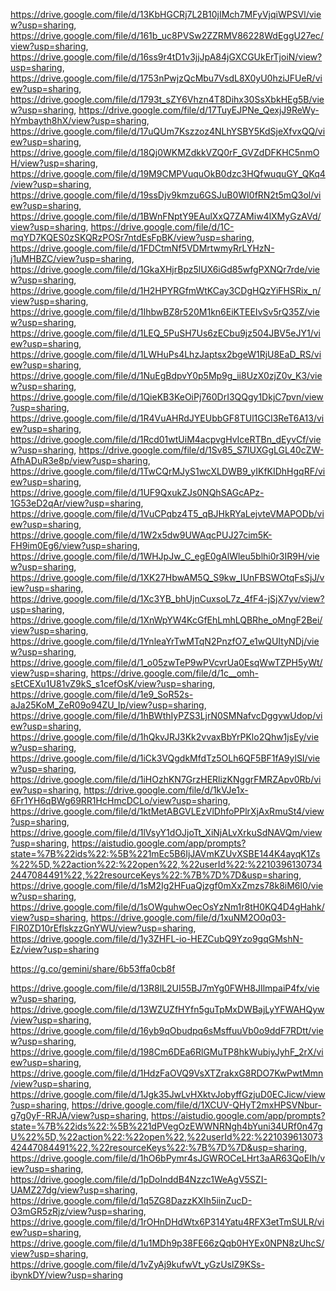https://drive.google.com/file/d/13KbHGCRj7L2B10jIMch7MFyVjqiWPSVl/view?usp=sharing, https://drive.google.com/file/d/161b_uc8PVSw2ZZRMV86228WdEggU27ec/view?usp=sharing, https://drive.google.com/file/d/16ss9r4tD1v3jjJpA84jGXCGUkErTjoiN/view?usp=sharing, https://drive.google.com/file/d/1753nPwjzQcMbu7VsdL8X0yU0hziJFUeR/view?usp=sharing, https://drive.google.com/file/d/1793t_sZY6Vhzn4T8Dihx30SsXbkHEg5B/view?usp=sharing, https://drive.google.com/file/d/17TuyEJPNe_QexjJ9ReWy-hYmbayth8hX/view?usp=sharing, https://drive.google.com/file/d/17uQUm7Kszzoz4NLhYSBY5KdSjeXfvxQQ/view?usp=sharing, https://drive.google.com/file/d/18Qj0WKMZdkkVZQ0rF_GVZdDFKHC5nmOH/view?usp=sharing, https://drive.google.com/file/d/19M9CMPVuquOkB0dzc3HQfwuquGY_QKq4/view?usp=sharing, https://drive.google.com/file/d/19ssDjv9kmzu6GSJuB0WI0fRN2t5mQ3ol/view?usp=sharing, https://drive.google.com/file/d/1BWnFNptY9EAulXxQ7ZAMiw4lXMyGzAVd/view?usp=sharing, https://drive.google.com/file/d/1C-mqYD7KQES0zSKQRzPOSr7ntdEsFpBK/view?usp=sharing, https://drive.google.com/file/d/1FDCtmNf5VDMrtwmyRrLYHzN-j1uMHBZC/view?usp=sharing, https://drive.google.com/file/d/1GkaXHjrBpz5lUX6iGd85wfgPXNQr7rde/view?usp=sharing, https://drive.google.com/file/d/1H2HPYRGfmWtKCay3CDgHQzYiFHSRix_n/view?usp=sharing, https://drive.google.com/file/d/1IhbwBZ8r520M1kn6EiKTEEIvSv5rQ35Z/view?usp=sharing, https://drive.google.com/file/d/1LEQ_5PuSH7Us6zECbu9jz504JBV5eJY1/view?usp=sharing, https://drive.google.com/file/d/1LWHuPs4LhzJaptsx2bgeW1RjU8EaD_RS/view?usp=sharing, https://drive.google.com/file/d/1NuEgBdpvY0p5Mp9g_ii8UzX0zjZ0v_K3/view?usp=sharing, https://drive.google.com/file/d/1QieKB3KeOiPj760DrI3QQgy1DkjC7pvn/view?usp=sharing, https://drive.google.com/file/d/1R4VuAHRdJYEUbbGF8TUl1GCI3ReT6A13/view?usp=sharing, https://drive.google.com/file/d/1Rcd01wtUiM4acpvgHvIceRTBn_dEyvCf/view?usp=sharing, https://drive.google.com/file/d/1Sv85_S7IUXGgLGL40cZW-AfhADuR3e8p/view?usp=sharing, https://drive.google.com/file/d/1TwCQrMJyS1wcXLDWB9_yIKfKIDhHgqRF/view?usp=sharing, https://drive.google.com/file/d/1UF9QxukZJs0NQhSAGcAPz-1G53eD2qAr/view?usp=sharing, https://drive.google.com/file/d/1VuCPqbz4T5_qBJHkRYaLejvteVMAPODb/view?usp=sharing, https://drive.google.com/file/d/1W2x5dw9UWAqcPUJ27cim5K-FH9im0Eg6/view?usp=sharing, https://drive.google.com/file/d/1WHJpJw_C_egE0gAlWleu5blhi0r3IR9H/view?usp=sharing, https://drive.google.com/file/d/1XK27HbwAM5Q_S9kw_IUnFBSWOtqFsSjJ/view?usp=sharing, https://drive.google.com/file/d/1Xc3YB_bhUjnCuxsoL7z_4fF4-jSjX7yv/view?usp=sharing, https://drive.google.com/file/d/1XnWpYW4KcGfEhLmhLQBRhe_oMngF2Bei/view?usp=sharing, https://drive.google.com/file/d/1YnleaYrTwMTqN2PnzfO7_e1wQUItyNDj/view?usp=sharing, https://drive.google.com/file/d/1_o05zwTeP9wPVcvrUa0EsqWwTZPH5yWt/view?usp=sharing, https://drive.google.com/file/d/1c__omh-sEtCEXu1U81vZ9kS_s1cefOsK/view?usp=sharing, https://drive.google.com/file/d/1e9_SoR52s-aJa25KoM_ZeR09o94ZU_Ip/view?usp=sharing, https://drive.google.com/file/d/1hBWthIyPZS3LjrN0SMNafvcDggywUdop/view?usp=sharing, https://drive.google.com/file/d/1hQkvJRJ3Kk2vvaxBbYrPKlo2Qhw1jsEy/view?usp=sharing, https://drive.google.com/file/d/1iCk3VQgdkMfdTz5OLh6QF5BF1fA9ylSI/view?usp=sharing, https://drive.google.com/file/d/1iHOzhKN7GrzHERlizKNggrFMRZApv0Rb/view?usp=sharing, https://drive.google.com/file/d/1kVJe1x-6Fr1YH6qBWg69RR1HcHmcDCLo/view?usp=sharing, https://drive.google.com/file/d/1ktMetABGVLEzVlDhfoPPlrXjAxRmuSt4/view?usp=sharing, https://drive.google.com/file/d/1lVsyY1dOJjoTt_XiNjALvXrkuSdNAVQm/view?usp=sharing, https://aistudio.google.com/app/prompts?state=%7B%22ids%22:%5B%221mEc5B6IjJAVmKZUvXSBE144K4ayqK1Zs%22%5D,%22action%22:%22open%22,%22userId%22:%22103961307342447084491%22,%22resourceKeys%22:%7B%7D%7D&usp=sharing, https://drive.google.com/file/d/1sM2Ig2HFuaQjzgf0mXxZmzs78k8iM6l0/view?usp=sharing, https://drive.google.com/file/d/1sOWguhwOecOsYzNm1r8tH0KQ4D4gHahk/view?usp=sharing, https://drive.google.com/file/d/1xuNM2O0q03-FIR0ZD10rEflskzzGnYWU/view?usp=sharing, https://drive.google.com/file/d/1y3ZHFL-io-HEZCubQ9Yzo9gqGMshN-Ez/view?usp=sharing

https://g.co/gemini/share/6b53ffa0cb8f

https://drive.google.com/file/d/13R8lL2UI55BJ7mYg0FWH8JIlmpaiP4fx/view?usp=sharing, https://drive.google.com/file/d/13WZUZfHYfn5guTpMxDWBajLyYFWAHQyw/view?usp=sharing, https://drive.google.com/file/d/16yb9qObudpq6sMsffuuVb0o9ddF7RDtt/view?usp=sharing, https://drive.google.com/file/d/198Cm6DEa6RlGMuTP8hkWubiyJyhF_2rX/view?usp=sharing, https://drive.google.com/file/d/1HdzFaOVQ9VsXTZrakxG8RDO7KwPwtMmn/view?usp=sharing, https://drive.google.com/file/d/1Jgk35JwLvHXktvJobyffGzjuD0ECJicw/view?usp=sharing, https://drive.google.com/file/d/1XCUV-QHyT2mxHPSVNbur-g7g0yF-RRJA/view?usp=sharing, https://aistudio.google.com/app/prompts?state=%7B%22ids%22:%5B%221dPVegOzEWWNRNgh4bYuni34URf0n47gU%22%5D,%22action%22:%22open%22,%22userId%22:%22103961307342447084491%22,%22resourceKeys%22:%7B%7D%7D&usp=sharing, https://drive.google.com/file/d/1hO6bPymr4sJGWROCeLHrt3aAR63QoEIh/view?usp=sharing, https://drive.google.com/file/d/1pDoInddB4Nzzc1WeAgV5SZI-UAMZ27dg/view?usp=sharing, https://drive.google.com/file/d/1q5ZG8DazzKXIh5iinZucD-O3mGR5zRjz/view?usp=sharing, https://drive.google.com/file/d/1rOHnDHdWtx6P314Yatu4RFX3etTmSULR/view?usp=sharing, https://drive.google.com/file/d/1u1MDh9p38FE66zQqb0HYEx0NPN8zUhcS/view?usp=sharing, https://drive.google.com/file/d/1vZyAj9kufwVt_yGzUslZ9KSs-ibynkDY/view?usp=sharing
